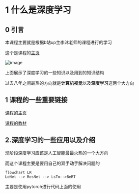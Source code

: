 # 1 什么是深度学习

## 0 引言

本课程主要就是根据b站up主李沐老师的课程进行的学习

这个是课程的[主页](https://courses.d2l.ai/zh-v2/)

![image](https://i0.hdslb.com/bfs/openplatform/d3fb9cadd10b1394d1ca8bab58bf4fadc8fa6fe3.png)

上面展示了深度学习的一些知识以及用到的知识结构

过去八年之间最热的方向就是**计算机视觉**以及**深度学习**这两个大方向

## 1 课程的一些重要链接

[课程的主页](https://courses.d2l.ai/zh-v2/)

[课程的教材](https://zh-v2.d2l.ai/)

## 2.深度学习的一些应用以及介绍

现阶段深度学习应该是人工智能最最火热的一个大方向

而这个课程主要是要用自己的双手动手解决问题的

```mermaid
flowchart LR
LeNet --> ResNet --> LsTm-->BeRT
```

主要是使用pytorch进行代码上面的使用